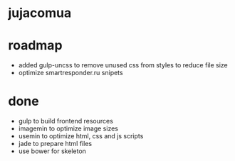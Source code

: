 # jujacomua

# roadmap
- added gulp-uncss to remove unused css from styles to reduce file size
- optimize smartresponder.ru snipets

# done
+ gulp to build frontend resources
+ imagemin to optimize image sizes
+ usemin to optimize html, css and js scripts
+ jade to prepare html files
+ use bower for skeleton